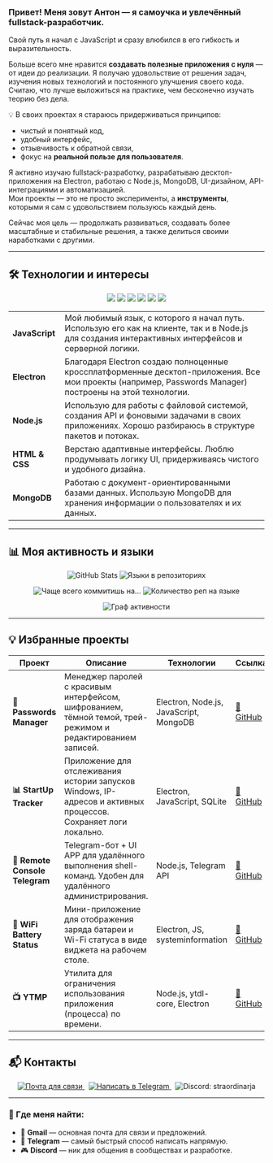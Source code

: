 <h3>Привет! Меня зовут Антон — я самоучка и увлечённый fullstack-разработчик.</h3>  
Свой путь я начал с JavaScript и сразу влюбился в его гибкость и выразительность.  

Больше всего мне нравится **создавать полезные приложения с нуля** — от идеи до реализации. Я получаю удовольствие от решения задач, изучения новых технологий и постоянного улучшения своего кода. Считаю, что лучше выложиться на практике, чем бесконечно изучать теорию без дела.

💡 В своих проектах я стараюсь придерживаться принципов:
- чистый и понятный код,
- удобный интерфейс,
- отзывчивость к обратной связи,
- фокус на **реальной пользе для пользователя**.

Я активно изучаю fullstack-разработку, разрабатываю десктоп-приложения на Electron, работаю с Node.js, MongoDB, UI-дизайном, API-интеграциями и автоматизацией.  
Мои проекты — это не просто эксперименты, а **инструменты**, которыми я сам с удовольствием пользуюсь каждый день.

Сейчас моя цель — продолжать развиваться, создавать более масштабные и стабильные решения, а также делиться своими наработками с другими.

---

## 🛠️ Технологии и интересы
<p align="center">
  <img src="https://img.shields.io/badge/JavaScript-F7DF1E?style=for-the-badge&logo=javascript&logoColor=black"/>
  <img src="https://img.shields.io/badge/Electron-47848F?style=for-the-badge&logo=electron&logoColor=white"/>
  <img src="https://img.shields.io/badge/Node.js-339933?style=for-the-badge&logo=node.js&logoColor=white"/>
  <img src="https://img.shields.io/badge/HTML5-E34F26?style=for-the-badge&logo=html5&logoColor=white"/>
  <img src="https://img.shields.io/badge/CSS3-1572B6?style=for-the-badge&logo=css3&logoColor=white"/>
  <img src="https://img.shields.io/badge/MongoDB-4DB33D?style=for-the-badge&logo=mongodb&logoColor=white"/>
</p> 
<table> 
  <tr> 
    <td>
      <strong>JavaScript</strong>
    </td> 
    <td>Мой любимый язык, с которого я начал путь. Использую его как на клиенте, так и в Node.js для создания интерактивных интерфейсов и серверной логики.
    </td> 
  </tr> 
  <tr> 
    <td>
      <strong>Electron</strong>
    </td> 
    <td>Благодаря Electron создаю полноценные кроссплатформенные десктоп-приложения. Все мои проекты (например, Passwords Manager) построены на этой технологии.
    </td> 
  </tr> 
  <tr> 
    <td>
      <strong>Node.js</strong>
    </td> 
    <td>Использую для работы с файловой системой, создания API и фоновыми задачами в своих приложениях. Хорошо разбираюсь в структуре пакетов и потоках.
    </td> 
  </tr> 
  <tr> 
    <td>
      <strong>HTML & CSS</strong>
    </td> 
    <td>
      Верстаю адаптивные интерфейсы. Люблю продумывать логику UI, придерживаясь чистого и удобного дизайна.
    </td> 
  </tr> 
  <tr> 
    <td>
      <strong>MongoDB</strong>
    </td> 
    <td>
      Работаю с документ-ориентированными базами данных. Использую MongoDB для хранения информации о пользователях и их данных.
    </td> 
  </tr> 
</table>

---

## 📊 Моя активность и языки



<p align="center">
  <!-- Статистика GitHub -->
  <img src="https://github-readme-stats.vercel.app/api?username=aket0r&show_icons=true&theme=radical&show=prs_merged,prs_merged_percentage,issues&hide=stars" alt="GitHub Stats" />

  <!-- Самые популярные языки -->
  <img src="https://github-readme-stats.vercel.app/api/top-langs/?username=aket0r&layout=donut&theme=radical" alt="Языки в репозиториях" />
</p>

<p align="center">
  <!-- Коммиты по языкам -->
  <img src="https://github-profile-summary-cards.vercel.app/api/cards/most-commit-language?username=aket0r&theme=tokyonight" alt="Чаще всего коммитишь на..." />

  <!-- Языки по количеству репозиториев -->
  <img src="https://github-profile-summary-cards.vercel.app/api/cards/repos-per-language?username=aket0r&theme=tokyonight" alt="Количество реп на языке" />
</p>

<p align="center">
  <!-- Граф активности -->
  <img src="https://github-readme-activity-graph.vercel.app/graph?username=aket0r&theme=github-compact" alt="Граф активности" />
</p>

---

## 💡 Избранные проекты

<table>
  <thead>
    <tr>
      <th>Проект</th>
      <th>Описание</th>
      <th>Технологии</th>
      <th>Ссылка</th>
    </tr>
  </thead>
  <tbody>
    <tr>
      <td><strong>🔐 Passwords Manager</strong></td>
      <td>Менеджер паролей с красивым интерфейсом, шифрованием, тёмной темой, трей-режимом и редактированием записей.</td>
      <td>Electron, Node.js, JavaScript, MongoDB</td>
      <td><a href="https://github.com/aket0r/passwords_manager">🔗 GitHub</a></td>
    </tr>
    <tr>
      <td><strong>📊 StartUp Tracker</strong></td>
      <td>Приложение для отслеживания истории запусков Windows, IP-адресов и активных процессов. Сохраняет логи локально.</td>
      <td>Electron, JavaScript, SQLite</td>
      <td><a href="https://github.com/aket0r/startuptracker2">🔗 GitHub</a></td>
    </tr>
    <tr>
      <td><strong>💬 Remote Console Telegram</strong></td>
      <td>Telegram-бот + UI APP для удалённого выполнения shell-команд. Удобен для удалённого администрирования.</td>
      <td>Node.js, Telegram API</td>
      <td><a href="https://github.com/aket0r/remote_console_telegram">🔗 GitHub</a></td>
    </tr>
    <tr>
      <td><strong>📶 WiFi Battery Status</strong></td>
      <td>Мини-приложение для отображения заряда батареи и Wi-Fi статуса в виде виджета на рабочем столе.</td>
      <td>Electron, JS, systeminformation</td>
      <td><a href="https://github.com/aket0r/wifi-battery-status">🔗 GitHub</a></td>
    </tr>
    <tr>
      <td><strong>📺 YTMP</strong></td>
      <td>Утилита для ограничения использования приложения (процесса) по времени.</td>
      <td>Node.js, ytdl-core, Electron</td>
      <td><a href="https://github.com/aket0r/YTMP">🔗 GitHub</a></td>
    </tr>
  </tbody>
</table>


---

## 📬 Контакты

<p align="center">
  <a href="mailto:aket0rreply@gmail.com">
    <img src="https://img.shields.io/badge/Gmail-aket0rreply@gmail.com-D14836?style=for-the-badge&logo=gmail&logoColor=white" alt="Почта для связи" />
  </a>
  &nbsp;
  <a href="https://t.me/ex0rd">
    <img src="https://img.shields.io/badge/Telegram-@ex0rd-26A5E4?style=for-the-badge&logo=telegram&logoColor=white" alt="Написать в Telegram" />
  </a>
  &nbsp;
  <img src="https://img.shields.io/badge/Discord-straordinarja-5865F2?style=for-the-badge&logo=discord&logoColor=white" alt="Discord: straordinarja" />
</p>

---

### 🧭 Где меня найти:

- 📧 **Gmail** — основная почта для связи и предложений.
- 💬 **Telegram** — самый быстрый способ написать напрямую.
- 🎮 **Discord** — ник для общения в сообществах и разработке.

